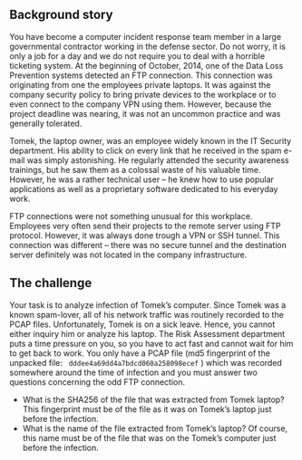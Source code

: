 ## Background story
You have become a computer incident response team member in a large governmental contractor working in the defense sector. Do not worry, it is only a job for a day and we do not require you to deal with a horrible ticketing system. At the beginning of October, 2014, one of the Data Loss Prevention systems detected an FTP connection. This connection was originating from one the employees private laptops. It was against the company security policy to bring private devices to the workplace or to even connect to the company VPN using them. However, because the project deadline was nearing, it was not an uncommon practice and was generally tolerated.

Tomek, the laptop owner, was an employee widely known in the IT Security department. His ability to click on every link that he received in the spam e-mail was simply astonishing. He regularly attended the security awareness trainings, but he saw them as a colossal waste of his valuable time. However, he was a rather technical user – he knew how to use popular applications as well as a proprietary software dedicated to his everyday work.

FTP connections were not something unusual for this workplace. Employees very often send their projects to the remote server using FTP protocol. However, it was always done trough a VPN or SSH tunnel. This connection was different – there was no secure tunnel and the destination server definitely was not located in the company infrastructure.

## The challenge
Your task is to analyze infection of Tomek’s computer. Since Tomek was a known spam-lover, all of his network traffic was routinely recorded to the PCAP files. Unfortunately, Tomek is on a sick leave. Hence, you cannot either inquiry him or analyze his laptop. The Risk Assessment department puts a time pressure on you, so you have to act fast and cannot wait for him to get back to work. You only have a PCAP file (md5 fingerprint of the unpacked file:
`
dddee4a69dd4a7bdcd060a258098ecef`
) which was recorded somewhere around the time of infection and you must answer two questions concerning the odd FTP connection.

* What is the SHA256 of the file that was extracted from Tomek laptop? This fingerprint must be of the file as it was on Tomek’s laptop just before the infection.
* What is the name of the file extracted from Tomek’s laptop? Of course, this name must be of the file that was on the Tomek’s computer just before the infection.
